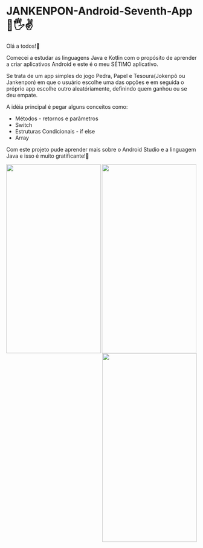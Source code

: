 # JANKENPON-Android-Seventh-App 👊🖐️✌️

Olá a todos!👋  

Comecei a estudar as linguagens Java e Kotlin com o propósito de aprender a criar aplicativos Android e este é o meu SÉTIMO aplicativo.  

Se trata de um app simples do jogo Pedra, Papel e Tesoura(Jokenpô ou Jankenpon) em que o usuário escolhe uma das opções e em seguida o próprio app escolhe outro aleatóriamente, definindo quem ganhou ou se deu empate.  

A idéia principal é pegar alguns conceitos como:  

* Métodos - retornos e parâmetros
* Switch
* Estruturas Condicionais - if else
* Array 


Com este projeto pude aprender mais sobre o Android Studio e a linguagem Java e isso é muito gratificante!🙏

<img align="left" width="250px" height="500px" src="https://user-images.githubusercontent.com/60768726/137146088-932a165f-9f5e-48f5-8a9d-085ea1dad797.jpeg">

<img align="right" width="250px" height="500px" src="https://user-images.githubusercontent.com/60768726/137146100-f353b189-d7c8-4ae7-9db6-6ac0d4191160.jpeg">

<img align="center" width="250px" height="500px" src="https://user-images.githubusercontent.com/60768726/137146097-6feffdfa-10cd-403f-a360-82fa4ce6204b.jpeg">
